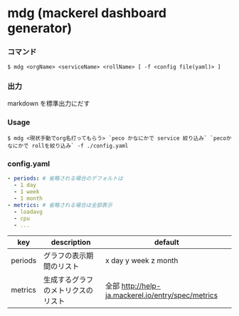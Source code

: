 # mdg (mackerel dashboard generator)

### コマンド

```
$ mdg <orgName> <serviceName> <rollName> [ -f <config file(yaml)> ]
```

### 出力

markdown を標準出力にだす

### Usage

```
$ mdg <現状手動でorg名打ってもらう> `peco かなにかで service 絞り込み` `pecoかなにかで rollを絞り込み` -f ./config.yaml
```

### config.yaml

```yaml
- periods: # 省略される場合のデフォルトは 
  - 1 day
  - 1 week
  - 1 month
- metrics: # 省略される場合は全部表示
  - loadavg
  - cpu
  - ...
```

|key    |description                       |default             |
|-------|----------------------------------|--------------------|
|periods|グラフの表示期間のリスト          |x day y week z month|
|metrics|生成するグラフのメトリクスのリスト|全部 http://help-ja.mackerel.io/entry/spec/metrics |
